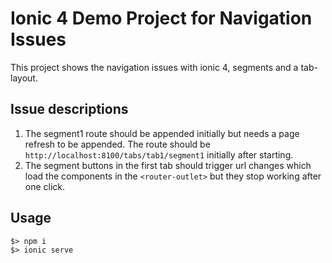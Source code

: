 # Ionic 4 Demo Project for Navigation Issues

This project shows the navigation issues with ionic 4, segments and a tab-layout.

## Issue descriptions

1) The segment1 route should be appended initially but needs a page refresh to be appended.
The route should be `http://localhost:8100/tabs/tab1/segment1` initially after starting.
2) The segment buttons in the first tab should trigger url changes which load the components in the `<router-outlet>` 
but they stop working after one click.

## Usage

```
$> npm i
$> ionic serve
```
